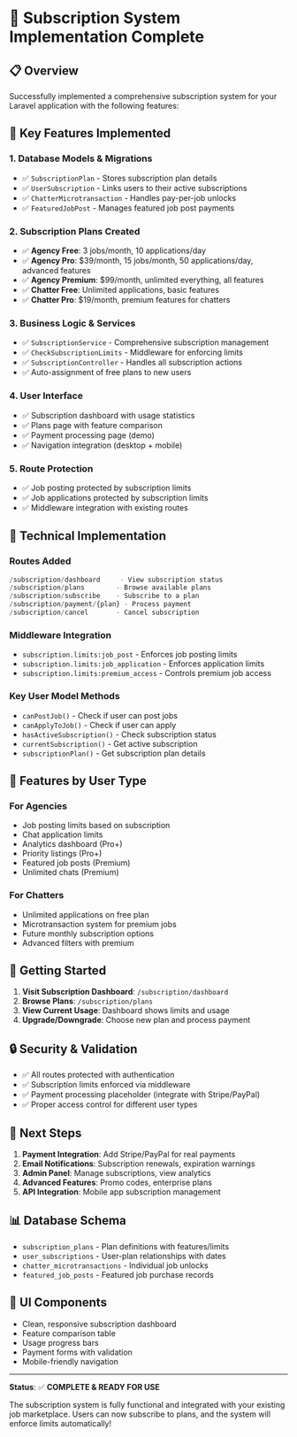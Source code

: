 # 🚀 Subscription System Implementation Complete

## 📋 Overview
Successfully implemented a comprehensive subscription system for your Laravel application with the following features:

## 🎯 Key Features Implemented

### 1. **Database Models & Migrations**
- ✅ `SubscriptionPlan` - Stores subscription plan details
- ✅ `UserSubscription` - Links users to their active subscriptions
- ✅ `ChatterMicrotransaction` - Handles pay-per-job unlocks
- ✅ `FeaturedJobPost` - Manages featured job post payments

### 2. **Subscription Plans Created**
- ✅ **Agency Free**: 3 jobs/month, 10 applications/day
- ✅ **Agency Pro**: $39/month, 15 jobs/month, 50 applications/day, advanced features
- ✅ **Agency Premium**: $99/month, unlimited everything, all features
- ✅ **Chatter Free**: Unlimited applications, basic features
- ✅ **Chatter Pro**: $19/month, premium features for chatters

### 3. **Business Logic & Services**
- ✅ `SubscriptionService` - Comprehensive subscription management
- ✅ `CheckSubscriptionLimits` - Middleware for enforcing limits
- ✅ `SubscriptionController` - Handles all subscription actions
- ✅ Auto-assignment of free plans to new users

### 4. **User Interface**
- ✅ Subscription dashboard with usage statistics
- ✅ Plans page with feature comparison
- ✅ Payment processing page (demo)
- ✅ Navigation integration (desktop + mobile)

### 5. **Route Protection**
- ✅ Job posting protected by subscription limits
- ✅ Job applications protected by subscription limits
- ✅ Middleware integration with existing routes

## 🔧 Technical Implementation

### Routes Added
```php
/subscription/dashboard     - View subscription status
/subscription/plans        - Browse available plans
/subscription/subscribe    - Subscribe to a plan
/subscription/payment/{plan} - Process payment
/subscription/cancel       - Cancel subscription
```

### Middleware Integration
- `subscription.limits:job_post` - Enforces job posting limits
- `subscription.limits:job_application` - Enforces application limits
- `subscription.limits:premium_access` - Controls premium job access

### Key User Model Methods
- `canPostJob()` - Check if user can post jobs
- `canApplyToJob()` - Check if user can apply
- `hasActiveSubscription()` - Check subscription status
- `currentSubscription()` - Get active subscription
- `subscriptionPlan()` - Get subscription plan details

## 🎪 Features by User Type

### For Agencies
- Job posting limits based on subscription
- Chat application limits
- Analytics dashboard (Pro+)
- Priority listings (Pro+)
- Featured job posts (Premium)
- Unlimited chats (Premium)

### For Chatters
- Unlimited applications on free plan
- Microtransaction system for premium jobs
- Future monthly subscription options
- Advanced filters with premium

## 🚦 Getting Started

1. **Visit Subscription Dashboard**: `/subscription/dashboard`
2. **Browse Plans**: `/subscription/plans`
3. **View Current Usage**: Dashboard shows limits and usage
4. **Upgrade/Downgrade**: Choose new plan and process payment

## 🔒 Security & Validation

- ✅ All routes protected with authentication
- ✅ Subscription limits enforced via middleware
- ✅ Payment processing placeholder (integrate with Stripe/PayPal)
- ✅ Proper access control for different user types

## 🎯 Next Steps

1. **Payment Integration**: Add Stripe/PayPal for real payments
2. **Email Notifications**: Subscription renewals, expiration warnings
3. **Admin Panel**: Manage subscriptions, view analytics
4. **Advanced Features**: Promo codes, enterprise plans
5. **API Integration**: Mobile app subscription management

## 📊 Database Schema

- `subscription_plans` - Plan definitions with features/limits
- `user_subscriptions` - User-plan relationships with dates
- `chatter_microtransactions` - Individual job unlocks
- `featured_job_posts` - Featured job purchase records

## 🎨 UI Components

- Clean, responsive subscription dashboard
- Feature comparison table
- Usage progress bars
- Payment forms with validation
- Mobile-friendly navigation

---

**Status**: ✅ **COMPLETE & READY FOR USE**

The subscription system is fully functional and integrated with your existing job marketplace. Users can now subscribe to plans, and the system will enforce limits automatically!
